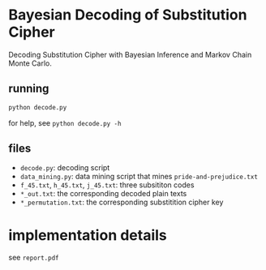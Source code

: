# Bayesian Decoding of Substitution Cipher

Decoding Substitution Cipher with Bayesian Inference and Markov Chain Monte Carlo.

## running
```bash
python decode.py
```
for help, see `python decode.py -h`

## files
- `decode.py`: decoding script
- `data_mining.py`: data mining script that mines `pride-and-prejudice.txt`
- `f_45.txt`, `h_45.txt`, `j_45.txt`: three subsititon codes
- `*_out.txt`: the corresponding decoded plain texts
- `*_permutation.txt`: the corresponding substitition cipher key


# implementation details
see `report.pdf`
